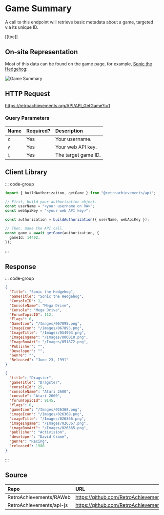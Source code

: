 <script setup>
import SampleRequest from '../../components/SampleRequest.vue';
</script>

# Game Summary

A call to this endpoint will retrieve basic metadata about a game, targeted via its unique ID.

[[toc]]

## On-site Representation

Most of this data can be found on the game page, for example, [Sonic the Hedgehog](https://retroachievements.org/game/1):

![Game Summary](/game-summary.png)

## HTTP Request

<SampleRequest httpVerb="GET">https://retroachievements.org/API/API_GetGame?i=1</SampleRequest>

### Query Parameters

| Name | Required? | Description         |
| :--- | :-------- | :------------------ |
| `z`  | Yes       | Your username.      |
| `y`  | Yes       | Your web API key.   |
| `i`  | Yes       | The target game ID. |

## Client Library

::: code-group

```ts [NodeJS]
import { buildAuthorization, getGame } from "@retroachievements/api";

// First, build your authorization object.
const userName = "<your username on RA>";
const webApiKey = "<your web API key>";

const authorization = buildAuthorization({ userName, webApiKey });

// Then, make the API call.
const game = await getGame(authorization, {
  gameId: 14402,
});
```

:::

## Response

::: code-group

```json [HTTP Response]
{
  "Title": "Sonic the Hedgehog",
  "GameTitle": "Sonic the Hedgehog",
  "ConsoleID": 1,
  "ConsoleName": "Mega Drive",
  "Console": "Mega Drive",
  "ForumTopicID": 112,
  "Flags": 0,
  "GameIcon": "/Images/067895.png",
  "ImageIcon": "/Images/067895.png",
  "ImageTitle": "/Images/054993.png",
  "ImageIngame": "/Images/000010.png",
  "ImageBoxArt": "/Images/051872.png",
  "Publisher": "",
  "Developer": "",
  "Genre": "",
  "Released": "June 23, 1991"
}
```

```json [NodeJS]
{
  "title": "Dragster",
  "gameTitle": "Dragster",
  "consoleId": 25,
  "consoleName": "Atari 2600",
  "console": "Atari 2600",
  "forumTopicId": 9145,
  "flags": 0,
  "gameIcon": "/Images/026368.png",
  "imageIcon": "/Images/026368.png",
  "imageTitle": "/Images/026366.png",
  "imageIngame": "/Images/026367.png",
  "imageBoxArt": "/Images/026365.png",
  "publisher": "Activision",
  "developer": "David Crane",
  "genre": "Racing",
  "released": 1980
}
```

:::

## Source

| Repo                     | URL                                                                               |
| :----------------------- | :-------------------------------------------------------------------------------- |
| RetroAchievements/RAWeb  | https://github.com/RetroAchievements/RAWeb/blob/master/public/API/API_GetGame.php |
| RetroAchievements/api-js | https://github.com/RetroAchievements/api-js/blob/main/src/game/getGame.ts         |
